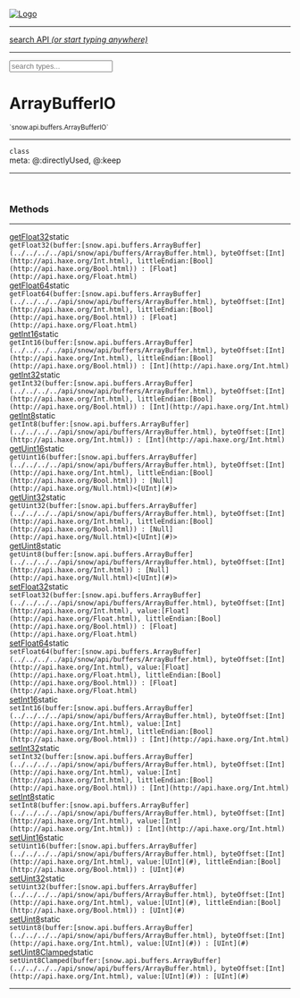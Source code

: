 
[![Logo](../../../../images/logo.png)](../../../../api/index.html)

<hr/>
<a href="#" id="search_bar" onclick="return;"><div> search API <em>(or start typing anywhere)</em> </div></a>
<hr/>

<script src="../../../../js/omnibar.js"> </script>
<link rel="stylesheet" type="text/css" href="../../../../css/omnibar.css" media="all">

<div id="omnibar"> <a href="#" onclick="return" id="omnibar_close"></a> <input id="omnibar_text" type="text" placeholder="search types..."></input></div>
<script  id="typelist" data-relpath="../../../../" data-types="snow.App,snow.AppFixedTimestep,snow.Snow,snow._Snow.Core,snow.api.Debug,snow.api.DebugError,snow.api.File,snow.api.FileHandle,snow.api.FileSeek,snow.api.Libs,snow.api.Promise,snow.api.PromiseError,snow.api.PromiseState,snow.api.Promises,snow.api.Timer,snow.api._Debug.LogError,snow.api._File.FileHandle_Impl_,snow.api._File.FileSeek_Impl_,snow.api._Promise.PromiseState_Impl_,snow.api.buffers.ArrayBuffer,snow.api.buffers.ArrayBufferIO,snow.api.buffers.ArrayBufferView,snow.api.buffers.Float32Array,snow.api.buffers.Float64Array,snow.api.buffers.Int16Array,snow.api.buffers.Int32Array,snow.api.buffers.Int8Array,snow.api.buffers.TAError,snow.api.buffers.TypedArrayType,snow.api.buffers.Uint16Array,snow.api.buffers.Uint32Array,snow.api.buffers.Uint8Array,snow.api.buffers.Uint8ClampedArray,snow.api.buffers._ArrayBuffer.ArrayBuffer_Impl_,snow.api.buffers._Float32Array.Float32Array_Impl_,snow.api.buffers._Float64Array.Float64Array_Impl_,snow.api.buffers._Int16Array.Int16Array_Impl_,snow.api.buffers._Int32Array.Int32Array_Impl_,snow.api.buffers._Int8Array.Int8Array_Impl_,snow.api.buffers._TypedArrayType.TypedArrayType_Impl_,snow.api.buffers._Uint16Array.Uint16Array_Impl_,snow.api.buffers._Uint32Array.Uint32Array_Impl_,snow.api.buffers._Uint8Array.Uint8Array_Impl_,snow.api.buffers._Uint8ClampedArray.Uint8ClampedArray_Impl_,snow.core.native.Core,snow.core.native._Core.StaticSnow,snow.core.native.assets.Assets,snow.core.native.assets._Assets.NativeAudioDataBlob,snow.core.native.assets._Assets.NativeAudioDataInfo,snow.core.native.assets._Assets.NativeAudioInfo,snow.core.native.audio.Audio,snow.core.native.audio.Sound,snow.core.native.input.Input,snow.core.native.io.IO,snow.core.native.window.Windowing,snow.modules.interfaces.Assets,snow.modules.interfaces.Audio,snow.modules.interfaces.IO,snow.modules.interfaces.Input,snow.modules.interfaces.Windowing,snow.modules.openal.AL,snow.modules.openal.ALC,snow.modules.openal.ALHelper,snow.modules.openal.Audio,snow.modules.openal.Context,snow.modules.openal.Device,snow.modules.openal.Sound,snow.modules.openal._AL.Context_Impl_,snow.modules.openal._AL.Device_Impl_,snow.modules.openal.sound.ALSound,snow.modules.openal.sound.ALStream,snow.modules.openal.sound.Sound,snow.modules.opengl.GL,snow.modules.opengl.GLActiveInfo,snow.modules.opengl.GLBuffer,snow.modules.opengl.GLContextAttributes,snow.modules.opengl.GLFramebuffer,snow.modules.opengl.GLProgram,snow.modules.opengl.GLRenderbuffer,snow.modules.opengl.GLShader,snow.modules.opengl.GLTexture,snow.modules.opengl.GLUniformLocation,snow.modules.opengl.native.GL,snow.modules.opengl.native.GLActiveInfo,snow.modules.opengl.native.GLBO,snow.modules.opengl.native.GLBuffer,snow.modules.opengl.native.GLContextAttributes,snow.modules.opengl.native.GLFBO,snow.modules.opengl.native.GLFramebuffer,snow.modules.opengl.native.GLObject,snow.modules.opengl.native.GLPO,snow.modules.opengl.native.GLProgram,snow.modules.opengl.native.GLRBO,snow.modules.opengl.native.GLRenderbuffer,snow.modules.opengl.native.GLSO,snow.modules.opengl.native.GLShader,snow.modules.opengl.native.GLShaderPrecisionFormat,snow.modules.opengl.native.GLTO,snow.modules.opengl.native.GLTexture,snow.modules.opengl.native.GLUniformLocation,snow.modules.opengl.native.GL_FFI,snow.modules.opengl.native._GL.GLBuffer_Impl_,snow.modules.opengl.native._GL.GLFramebuffer_Impl_,snow.modules.opengl.native._GL.GLProgram_Impl_,snow.modules.opengl.native._GL.GLRenderbuffer_Impl_,snow.modules.opengl.native._GL.GLShader_Impl_,snow.modules.opengl.native._GL.GLTexture_Impl_,snow.modules.opengl.native._GL.GLUniformLocation_Impl_,snow.modules.sdl.ControllerEventType,snow.modules.sdl.Input,snow.modules.sdl.KeyEventType,snow.modules.sdl.ModValue,snow.modules.sdl.MouseEventType,snow.modules.sdl.TouchEventType,snow.modules.sdl.Windowing,snow.modules.sdl._Input.ControllerEventType_Impl_,snow.modules.sdl._Input.KeyEventType_Impl_,snow.modules.sdl._Input.ModValue_Impl_,snow.modules.sdl._Input.MouseEventType_Impl_,snow.modules.sdl._Input.TouchEventType_Impl_,snow.system.assets.Asset,snow.system.assets.AssetBytes,snow.system.assets.AssetImage,snow.system.assets.AssetJSON,snow.system.assets.AssetText,snow.system.assets.Assets,snow.system.assets._Assets.AssetsModule,snow.system.audio.Audio,snow.system.audio.AudioModule,snow.system.audio.Sound,snow.system.input.Input,snow.system.input.Keycodes,snow.system.input.MapIntBool,snow.system.input.MapIntFloat,snow.system.input.Scancodes,snow.system.input._Input.InputModule,snow.system.io.IO,snow.system.io._IO.IOModule,snow.system.module.Assets,snow.system.module.Audio,snow.system.module.IO,snow.system.module.Input,snow.system.module.Sound,snow.system.module.Windowing,snow.system.window.Window,snow.system.window.Windowing,snow.system.window._Windowing.WindowHandleMap,snow.system.window._Windowing.WindowingModule,snow.types.AppConfig,snow.types.AppConfigNative,snow.types.AppConfigWeb,snow.types.Asset,snow.types.AssetBytes,snow.types.AssetImage,snow.types.AssetJSON,snow.types.AssetText,snow.types.AssetType,snow.types.AudioDataBlob,snow.types.AudioDataInfo,snow.types.AudioFormatType,snow.types.AudioHandle,snow.types.AudioInfo,snow.types.DisplayMode,snow.types.Error,snow.types.FileEvent,snow.types.FileEventType,snow.types.FileFilter,snow.types.GamepadDeviceEventType,snow.types.IODataOptions,snow.types.ImageInfo,snow.types.InputEvent,snow.types.InputEventType,snow.types.Key,snow.types.ModState,snow.types.OpenGLProfile,snow.types.Platform,snow.types.RenderConfig,snow.types.RenderConfigOpenGL,snow.types.Scan,snow.types.SnowConfig,snow.types.SystemEvent,snow.types.SystemEventType,snow.types.TextEventType,snow.types.WindowConfig,snow.types.WindowEvent,snow.types.WindowEventType,snow.types.WindowHandle,snow.types.WindowingConfig,snow.types._Types.AssetType_Impl_,snow.types._Types.AudioFormatType_Impl_,snow.types._Types.FileEventType_Impl_,snow.types._Types.GamepadDeviceEventType_Impl_,snow.types._Types.InputEventType_Impl_,snow.types._Types.OpenGLProfile_Impl_,snow.types._Types.Platform_Impl_,snow.types._Types.SystemEventType_Impl_,snow.types._Types.TextEventType_Impl_,snow.types._Types.WindowEventType_Impl_"></script>


<h1>ArrayBufferIO</h1>
<small>`snow.api.buffers.ArrayBufferIO`</small>



<hr/>

`class`<br/><span class="meta">
meta: @:directlyUsed, @:keep</span>

<hr/>


&nbsp;
&nbsp;






<h3>Methods</h3> <hr/><span class="method apipage">
            <a name="getFloat32"><a class="lift" href="#getFloat32">getFloat32</a></a><span class="inline-block static">static</span><div class="clear"></div>
            <code class="signature apipage">getFloat32(buffer:[snow.api.buffers.ArrayBuffer](../../../../api/snow/api/buffers/ArrayBuffer.html)<span></span>, byteOffset:[Int](http://api.haxe.org/Int.html)<span></span>, littleEndian:[Bool](http://api.haxe.org/Bool.html)<span></span>) : [Float](http://api.haxe.org/Float.html)</code><br/><span class="small_desc_flat"></span>


</span>
<span class="method apipage">
            <a name="getFloat64"><a class="lift" href="#getFloat64">getFloat64</a></a><span class="inline-block static">static</span><div class="clear"></div>
            <code class="signature apipage">getFloat64(buffer:[snow.api.buffers.ArrayBuffer](../../../../api/snow/api/buffers/ArrayBuffer.html)<span></span>, byteOffset:[Int](http://api.haxe.org/Int.html)<span></span>, littleEndian:[Bool](http://api.haxe.org/Bool.html)<span></span>) : [Float](http://api.haxe.org/Float.html)</code><br/><span class="small_desc_flat"></span>


</span>
<span class="method apipage">
            <a name="getInt16"><a class="lift" href="#getInt16">getInt16</a></a><span class="inline-block static">static</span><div class="clear"></div>
            <code class="signature apipage">getInt16(buffer:[snow.api.buffers.ArrayBuffer](../../../../api/snow/api/buffers/ArrayBuffer.html)<span></span>, byteOffset:[Int](http://api.haxe.org/Int.html)<span></span>, littleEndian:[Bool](http://api.haxe.org/Bool.html)<span></span>) : [Int](http://api.haxe.org/Int.html)</code><br/><span class="small_desc_flat"></span>


</span>
<span class="method apipage">
            <a name="getInt32"><a class="lift" href="#getInt32">getInt32</a></a><span class="inline-block static">static</span><div class="clear"></div>
            <code class="signature apipage">getInt32(buffer:[snow.api.buffers.ArrayBuffer](../../../../api/snow/api/buffers/ArrayBuffer.html)<span></span>, byteOffset:[Int](http://api.haxe.org/Int.html)<span></span>, littleEndian:[Bool](http://api.haxe.org/Bool.html)<span></span>) : [Int](http://api.haxe.org/Int.html)</code><br/><span class="small_desc_flat"></span>


</span>
<span class="method apipage">
            <a name="getInt8"><a class="lift" href="#getInt8">getInt8</a></a><span class="inline-block static">static</span><div class="clear"></div>
            <code class="signature apipage">getInt8(buffer:[snow.api.buffers.ArrayBuffer](../../../../api/snow/api/buffers/ArrayBuffer.html)<span></span>, byteOffset:[Int](http://api.haxe.org/Int.html)<span></span>) : [Int](http://api.haxe.org/Int.html)</code><br/><span class="small_desc_flat"></span>


</span>
<span class="method apipage">
            <a name="getUint16"><a class="lift" href="#getUint16">getUint16</a></a><span class="inline-block static">static</span><div class="clear"></div>
            <code class="signature apipage">getUint16(buffer:[snow.api.buffers.ArrayBuffer](../../../../api/snow/api/buffers/ArrayBuffer.html)<span></span>, byteOffset:[Int](http://api.haxe.org/Int.html)<span></span>, littleEndian:[Bool](http://api.haxe.org/Bool.html)<span></span>) : [Null](http://api.haxe.org/Null.html)&lt;[UInt](#)&gt;</code><br/><span class="small_desc_flat"></span>


</span>
<span class="method apipage">
            <a name="getUint32"><a class="lift" href="#getUint32">getUint32</a></a><span class="inline-block static">static</span><div class="clear"></div>
            <code class="signature apipage">getUint32(buffer:[snow.api.buffers.ArrayBuffer](../../../../api/snow/api/buffers/ArrayBuffer.html)<span></span>, byteOffset:[Int](http://api.haxe.org/Int.html)<span></span>, littleEndian:[Bool](http://api.haxe.org/Bool.html)<span></span>) : [Null](http://api.haxe.org/Null.html)&lt;[UInt](#)&gt;</code><br/><span class="small_desc_flat"></span>


</span>
<span class="method apipage">
            <a name="getUint8"><a class="lift" href="#getUint8">getUint8</a></a><span class="inline-block static">static</span><div class="clear"></div>
            <code class="signature apipage">getUint8(buffer:[snow.api.buffers.ArrayBuffer](../../../../api/snow/api/buffers/ArrayBuffer.html)<span></span>, byteOffset:[Int](http://api.haxe.org/Int.html)<span></span>) : [Null](http://api.haxe.org/Null.html)&lt;[UInt](#)&gt;</code><br/><span class="small_desc_flat"></span>


</span>
<span class="method apipage">
            <a name="setFloat32"><a class="lift" href="#setFloat32">setFloat32</a></a><span class="inline-block static">static</span><div class="clear"></div>
            <code class="signature apipage">setFloat32(buffer:[snow.api.buffers.ArrayBuffer](../../../../api/snow/api/buffers/ArrayBuffer.html)<span></span>, byteOffset:[Int](http://api.haxe.org/Int.html)<span></span>, value:[Float](http://api.haxe.org/Float.html)<span></span>, littleEndian:[Bool](http://api.haxe.org/Bool.html)<span></span>) : [Float](http://api.haxe.org/Float.html)</code><br/><span class="small_desc_flat"></span>


</span>
<span class="method apipage">
            <a name="setFloat64"><a class="lift" href="#setFloat64">setFloat64</a></a><span class="inline-block static">static</span><div class="clear"></div>
            <code class="signature apipage">setFloat64(buffer:[snow.api.buffers.ArrayBuffer](../../../../api/snow/api/buffers/ArrayBuffer.html)<span></span>, byteOffset:[Int](http://api.haxe.org/Int.html)<span></span>, value:[Float](http://api.haxe.org/Float.html)<span></span>, littleEndian:[Bool](http://api.haxe.org/Bool.html)<span></span>) : [Float](http://api.haxe.org/Float.html)</code><br/><span class="small_desc_flat"></span>


</span>
<span class="method apipage">
            <a name="setInt16"><a class="lift" href="#setInt16">setInt16</a></a><span class="inline-block static">static</span><div class="clear"></div>
            <code class="signature apipage">setInt16(buffer:[snow.api.buffers.ArrayBuffer](../../../../api/snow/api/buffers/ArrayBuffer.html)<span></span>, byteOffset:[Int](http://api.haxe.org/Int.html)<span></span>, value:[Int](http://api.haxe.org/Int.html)<span></span>, littleEndian:[Bool](http://api.haxe.org/Bool.html)<span></span>) : [Int](http://api.haxe.org/Int.html)</code><br/><span class="small_desc_flat"></span>


</span>
<span class="method apipage">
            <a name="setInt32"><a class="lift" href="#setInt32">setInt32</a></a><span class="inline-block static">static</span><div class="clear"></div>
            <code class="signature apipage">setInt32(buffer:[snow.api.buffers.ArrayBuffer](../../../../api/snow/api/buffers/ArrayBuffer.html)<span></span>, byteOffset:[Int](http://api.haxe.org/Int.html)<span></span>, value:[Int](http://api.haxe.org/Int.html)<span></span>, littleEndian:[Bool](http://api.haxe.org/Bool.html)<span></span>) : [Int](http://api.haxe.org/Int.html)</code><br/><span class="small_desc_flat"></span>


</span>
<span class="method apipage">
            <a name="setInt8"><a class="lift" href="#setInt8">setInt8</a></a><span class="inline-block static">static</span><div class="clear"></div>
            <code class="signature apipage">setInt8(buffer:[snow.api.buffers.ArrayBuffer](../../../../api/snow/api/buffers/ArrayBuffer.html)<span></span>, byteOffset:[Int](http://api.haxe.org/Int.html)<span></span>, value:[Int](http://api.haxe.org/Int.html)<span></span>) : [Int](http://api.haxe.org/Int.html)</code><br/><span class="small_desc_flat"></span>


</span>
<span class="method apipage">
            <a name="setUint16"><a class="lift" href="#setUint16">setUint16</a></a><span class="inline-block static">static</span><div class="clear"></div>
            <code class="signature apipage">setUint16(buffer:[snow.api.buffers.ArrayBuffer](../../../../api/snow/api/buffers/ArrayBuffer.html)<span></span>, byteOffset:[Int](http://api.haxe.org/Int.html)<span></span>, value:[UInt](#)<span></span>, littleEndian:[Bool](http://api.haxe.org/Bool.html)<span></span>) : [UInt](#)</code><br/><span class="small_desc_flat"></span>


</span>
<span class="method apipage">
            <a name="setUint32"><a class="lift" href="#setUint32">setUint32</a></a><span class="inline-block static">static</span><div class="clear"></div>
            <code class="signature apipage">setUint32(buffer:[snow.api.buffers.ArrayBuffer](../../../../api/snow/api/buffers/ArrayBuffer.html)<span></span>, byteOffset:[Int](http://api.haxe.org/Int.html)<span></span>, value:[UInt](#)<span></span>, littleEndian:[Bool](http://api.haxe.org/Bool.html)<span></span>) : [UInt](#)</code><br/><span class="small_desc_flat"></span>


</span>
<span class="method apipage">
            <a name="setUint8"><a class="lift" href="#setUint8">setUint8</a></a><span class="inline-block static">static</span><div class="clear"></div>
            <code class="signature apipage">setUint8(buffer:[snow.api.buffers.ArrayBuffer](../../../../api/snow/api/buffers/ArrayBuffer.html)<span></span>, byteOffset:[Int](http://api.haxe.org/Int.html)<span></span>, value:[UInt](#)<span></span>) : [UInt](#)</code><br/><span class="small_desc_flat"></span>


</span>
<span class="method apipage">
            <a name="setUint8Clamped"><a class="lift" href="#setUint8Clamped">setUint8Clamped</a></a><span class="inline-block static">static</span><div class="clear"></div>
            <code class="signature apipage">setUint8Clamped(buffer:[snow.api.buffers.ArrayBuffer](../../../../api/snow/api/buffers/ArrayBuffer.html)<span></span>, byteOffset:[Int](http://api.haxe.org/Int.html)<span></span>, value:[UInt](#)<span></span>) : [UInt](#)</code><br/><span class="small_desc_flat"></span>


</span>



<hr/>

&nbsp;
&nbsp;
&nbsp;
&nbsp;